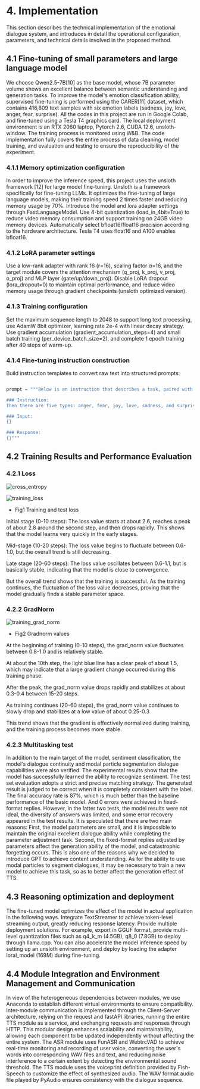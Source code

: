 # 4. Implementation

This section describes the technical implementation of the emotional dialogue system, and introduces in detail the operational configuration, parameters, and technical details involved in the proposed method.

## 4.1 Fine-tuning of small parameters and large language model

We choose Qwen2.5-7B[10] as the base model, whose 7B parameter volume shows an excellent balance between semantic understanding and generation tasks. To improve the model's emotion classification ability, supervised fine-tuning is performed using the CARER[11] dataset, which contains 416,809 text samples with six emotion labels (sadness, joy, love, anger, fear, surprise). All the codes in this project are run in Google Colab, and fine-tuned using a Tesla T4 graphics card. The local deployment environment is an RTX 2060 laptop, Pytorch 2.6, CUDA 12.6, unsloth-window. The training process is monitored using W&B. The code implementation fully covers the entire process of data cleaning, model training, and evaluation and testing to ensure the reproducibility of the experiment.

### 4.1.1 Memory optimization configuration

In order to improve the inference speed, this project uses the unsloth framework [12] for large model fine-tuning. Unsloth is a framework specifically for fine-tuning LLMs. It optimizes the fine-tuning of large language models, making their training speed 2 times faster and reducing memory usage by 70%.
Introduce the model and lora adapter settings through FastLanguageModel. Use 4-bit quantization (load_in_4bit=True) to reduce video memory consumption and support training on 24GB video memory devices. Automatically select bfloat16/float16 precision according to the hardware architecture. Tesla T4 uses float16 and A100 enables bfloat16.

### 4.1.2 LoRA parameter settings

Use a low-rank adapter with rank 16 (r=16), scaling factor α=16, and the target module covers the attention mechanism (q_proj, k_proj, v_proj, o_proj) and MLP layer (gate/up/down_proj). Disable LoRA dropout (lora_dropout=0) to maintain optimal performance, and reduce video memory usage through gradient checkpoints (unsloth optimized version).

### 4.1.3 Training configuration

Set the maximum sequence length to 2048 to support long text processing, use AdamW 8bit optimizer, learning rate 2e-4 with linear decay strategy. Use gradient accumulation (gradient_accumulation_steps=4) and small batch training (per_device_batch_size=2), and complete 1 epoch training after 40 steps of warm-up.

### 4.1.4 Fine-tuning instruction construction

Build instruction templates to convert raw text into structured prompts:

```python

prompt = """Below is an instruction that describes a task, paired with an input that provides further context. Write a response that appropriately completes the request.

### Instruction:
Then there are five types: anger, fear, joy, love, sadness, and surprise. You need to determine which category the emotion of input belongs to and return.

### Input:
{}

### Response:
{}"""
```

## 4.2 Training Results and Performance Evaluation

### 4.2.1 Loss

![cross_entropy](cross_entropy_loss.png)

![training_loss](training_loss.png)

- Fig1 Training and test loss

Initial stage (0-10 steps): The loss value starts at about 2.6, reaches a peak of about 2.8 around the second step, and then drops rapidly. This shows that the model learns very quickly in the early stages.

Mid-stage (10-20 steps): The loss value begins to fluctuate between 0.6-1.0, but the overall trend is still decreasing.

Late stage (20-60 steps): The loss value oscillates between 0.6-1.1, but is basically stable, indicating that the model is close to convergence.

But the overall trend shows that the training is successful. As the training continues, the fluctuation of the loss value decreases, proving that the model gradually finds a stable parameter space.

### 4.2.2 GradNorm

![training_grad_norm](training_grad_norm.png)

- Fig2 Gradnorm values

At the beginning of training (0-10 steps), the grad_norm value fluctuates between 0.8-1.0 and is relatively stable.

At about the 10th step, the light blue line has a clear peak of about 1.5, which may indicate that a large gradient change occurred during this training phase.

After the peak, the grad_norm value drops rapidly and stabilizes at about 0.3-0.4 between 15-20 steps.

As training continues (20-60 steps), the grad_norm value continues to slowly drop and stabilizes at a low value of about 0.25-0.3

This trend shows that the gradient is effectively normalized during training, and the training process becomes more stable.

### 4.2.3 Multitasking test

In addition to the main target of the model, sentiment classification, the model's dialogue continuity and modal particle segmentation dialogue capabilities were also verified. The experimental results show that the model has successfully learned the ability to recognize sentiment. The test set evaluation adopts a strict and precise matching strategy. The generated result is judged to be correct when it is completely consistent with the label. The final accuracy rate is 87%, which is much better than the baseline performance of the basic model. And 0 errors were achieved in fixed-format replies. However, in the latter two tests, the model results were not ideal, the diversity of answers was limited, and some error recovery appeared in the test results. It is speculated that there are two main reasons: First, the model parameters are small, and it is impossible to maintain the original excellent dialogue ability while completing the parameter adjustment task. Second, the fixed-format replies adjusted by parameters affect the generation ability of the model, and catastrophic forgetting occurs. This is also one of the reasons why we decided to introduce GPT to achieve content understanding. As for the ability to use modal particles to segment dialogues, it may be necessary to train a new model to achieve this task, so as to better affect the generation effect of TTS.

## 4.3 Reasoning optimization and deployment

The fine-tuned model optimizes the effect of the model in actual application in the following ways. Integrate TextStreamer to achieve token-level streaming output, greatly reducing response latency. Provide multiple deployment solutions. For example, export in GGUF format, provide multi-level quantization files such as q4_k_m (4.5GB), q8_0 (7.8GB) to deploy through llama.cpp. You can also accelerate the model inference speed by setting up an unsloth environment, and deploy by loading the adapter loral_model (169M) during fine-tuning.

## 4.4 Module Integration and Environment Management and Communication

In view of the heterogeneous dependencies between modules, we use Anaconda to establish different virtual environments to ensure compatibility. Inter-module communication is implemented through the Client-Server architecture, relying on the request and fastAPI libraries, running the entire TTS module as a service, and exchanging requests and responses through HTTP. This modular design enhances scalability and maintainability, allowing each component to be updated independently without affecting the entire system. The ASR module uses FunASR and WebtrcVAD to achieve real-time monitoring and recording of user voice, converting the user's words into corresponding WAV files and text, and reducing noise interference to a certain extent by detecting the environmental sound threshold. The TTS module uses the voiceprint definition provided by Fish-Speech to customize the effect of synthesized audio. The WAV format audio file played by PyAudio ensures consistency with the dialogue sequence.
